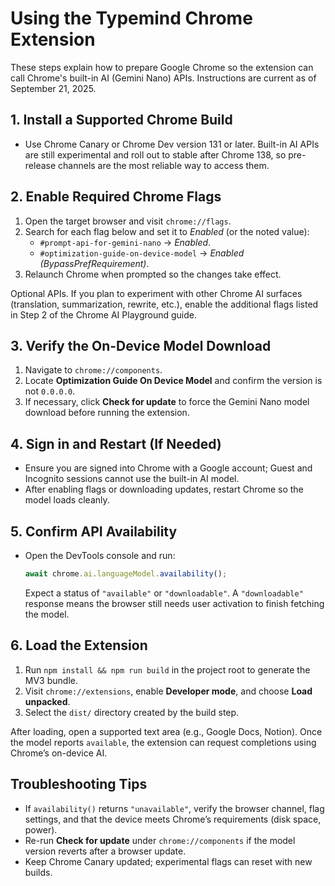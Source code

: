 # Using the Typemind Chrome Extension

These steps explain how to prepare Google Chrome so the extension can call Chrome's built-in AI (Gemini Nano) APIs. Instructions are current as of September 21, 2025.

## 1. Install a Supported Chrome Build
- Use Chrome Canary or Chrome Dev version 131 or later. Built-in AI APIs are still experimental and roll out to stable after Chrome 138, so pre-release channels are the most reliable way to access them. 

## 2. Enable Required Chrome Flags
1. Open the target browser and visit `chrome://flags`.
2. Search for each flag below and set it to *Enabled* (or the noted value):
   - `#prompt-api-for-gemini-nano` → *Enabled*.
   - `#optimization-guide-on-device-model` → *Enabled (BypassPrefRequirement)*.
3. Relaunch Chrome when prompted so the changes take effect. 

Optional APIs. If you plan to experiment with other Chrome AI surfaces (translation, summarization, rewrite, etc.), enable the additional flags listed in Step 2 of the Chrome AI Playground guide. 
## 3. Verify the On-Device Model Download
1. Navigate to `chrome://components`.
2. Locate **Optimization Guide On Device Model** and confirm the version is not `0.0.0.0`.
3. If necessary, click **Check for update** to force the Gemini Nano model download before running the extension. 

## 4. Sign in and Restart (If Needed)
- Ensure you are signed into Chrome with a Google account; Guest and Incognito sessions cannot use the built-in AI model.
- After enabling flags or downloading updates, restart Chrome so the model loads cleanly.

## 5. Confirm API Availability
- Open the DevTools console and run:
  ```js
  await chrome.ai.languageModel.availability();
  ```
  Expect a status of `"available"` or `"downloadable"`. A `"downloadable"` response means the browser still needs user activation to finish fetching the model.

## 6. Load the Extension
1. Run `npm install && npm run build` in the project root to generate the MV3 bundle.
2. Visit `chrome://extensions`, enable **Developer mode**, and choose **Load unpacked**.
3. Select the `dist/` directory created by the build step.

After loading, open a supported text area (e.g., Google Docs, Notion). Once the model reports `available`, the extension can request completions using Chrome’s on-device AI.

## Troubleshooting Tips
- If `availability()` returns `"unavailable"`, verify the browser channel, flag settings, and that the device meets Chrome’s requirements (disk space, power).
- Re-run **Check for update** under `chrome://components` if the model version reverts after a browser update.
- Keep Chrome Canary updated; experimental flags can reset with new builds.
